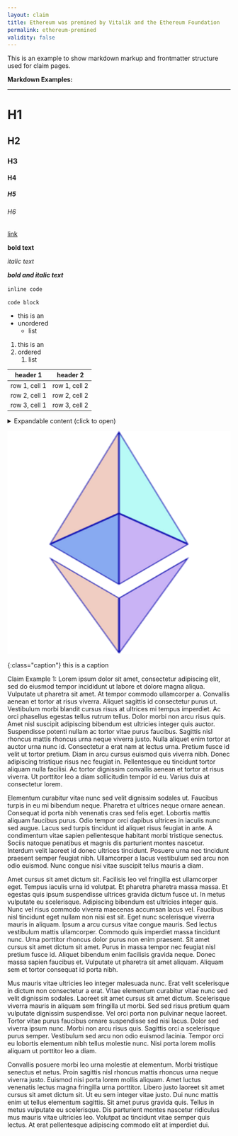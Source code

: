 ```yaml
---
layout: claim
title: Ethereum was premined by Vitalik and the Ethereum Foundation
permalink: ethereum-premined
validity: false
---
```


This is an example to show markdown markup and frontmatter structure used for claim pages.



**Markdown Examples:**

---

# H1

## H2

### H3

#### H4

##### H5

###### H6

[link](/t/test/)

**bold text**

*italic text*

__*bold and italic text*__

`inline code`

```
code block
```

- this is an
- unordered
    - list

1. this is an
1. ordered
    1. list

header 1      | header 2
--------------|--------------
row 1, cell 1 | row 1, cell 2
row 2, cell 1 | row 2, cell 2
row 3, cell 1 | row 3, cell 2

<details markdown="1">
  <summary>Expandable content (click to open)</summary>
  Peek a boo!

  - I
    - see
      - you
</details>


![](/assets/img/logo.png)


{:class="caption"}
this is a caption


Claim Example 1: Lorem ipsum dolor sit amet, consectetur adipiscing elit, sed do eiusmod tempor incididunt ut labore et dolore magna aliqua. Vulputate ut pharetra sit amet. At tempor commodo ullamcorper a. Convallis aenean et tortor at risus viverra. Aliquet sagittis id consectetur purus ut. Vestibulum morbi blandit cursus risus at ultrices mi tempus imperdiet. Ac orci phasellus egestas tellus rutrum tellus. Dolor morbi non arcu risus quis. Amet nisl suscipit adipiscing bibendum est ultricies integer quis auctor. Suspendisse potenti nullam ac tortor vitae purus faucibus. Sagittis nisl rhoncus mattis rhoncus urna neque viverra justo. Nulla aliquet enim tortor at auctor urna nunc id. Consectetur a erat nam at lectus urna. Pretium fusce id velit ut tortor pretium. Diam in arcu cursus euismod quis viverra nibh. Donec adipiscing tristique risus nec feugiat in. Pellentesque eu tincidunt tortor aliquam nulla facilisi. Ac tortor dignissim convallis aenean et tortor at risus viverra. Ut porttitor leo a diam sollicitudin tempor id eu. Varius duis at consectetur lorem.

Elementum curabitur vitae nunc sed velit dignissim sodales ut. Faucibus turpis in eu mi bibendum neque. Pharetra et ultrices neque ornare aenean. Consequat id porta nibh venenatis cras sed felis eget. Lobortis mattis aliquam faucibus purus. Odio tempor orci dapibus ultrices in iaculis nunc sed augue. Lacus sed turpis tincidunt id aliquet risus feugiat in ante. A condimentum vitae sapien pellentesque habitant morbi tristique senectus. Sociis natoque penatibus et magnis dis parturient montes nascetur. Interdum velit laoreet id donec ultrices tincidunt. Posuere urna nec tincidunt praesent semper feugiat nibh. Ullamcorper a lacus vestibulum sed arcu non odio euismod. Nunc congue nisi vitae suscipit tellus mauris a diam.

Amet cursus sit amet dictum sit. Facilisis leo vel fringilla est ullamcorper eget. Tempus iaculis urna id volutpat. Et pharetra pharetra massa massa. Et egestas quis ipsum suspendisse ultrices gravida dictum fusce ut. In metus vulputate eu scelerisque. Adipiscing bibendum est ultricies integer quis. Nunc vel risus commodo viverra maecenas accumsan lacus vel. Faucibus nisl tincidunt eget nullam non nisi est sit. Eget nunc scelerisque viverra mauris in aliquam. Ipsum a arcu cursus vitae congue mauris. Sed lectus vestibulum mattis ullamcorper. Commodo quis imperdiet massa tincidunt nunc. Urna porttitor rhoncus dolor purus non enim praesent. Sit amet cursus sit amet dictum sit amet. Purus in massa tempor nec feugiat nisl pretium fusce id. Aliquet bibendum enim facilisis gravida neque. Donec massa sapien faucibus et. Vulputate ut pharetra sit amet aliquam. Aliquam sem et tortor consequat id porta nibh.

Mus mauris vitae ultricies leo integer malesuada nunc. Erat velit scelerisque in dictum non consectetur a erat. Vitae elementum curabitur vitae nunc sed velit dignissim sodales. Laoreet sit amet cursus sit amet dictum. Scelerisque viverra mauris in aliquam sem fringilla ut morbi. Sed sed risus pretium quam vulputate dignissim suspendisse. Vel orci porta non pulvinar neque laoreet. Tortor vitae purus faucibus ornare suspendisse sed nisi lacus. Dolor sed viverra ipsum nunc. Morbi non arcu risus quis. Sagittis orci a scelerisque purus semper. Vestibulum sed arcu non odio euismod lacinia. Tempor orci eu lobortis elementum nibh tellus molestie nunc. Nisi porta lorem mollis aliquam ut porttitor leo a diam.

Convallis posuere morbi leo urna molestie at elementum. Morbi tristique senectus et netus. Proin sagittis nisl rhoncus mattis rhoncus urna neque viverra justo. Euismod nisi porta lorem mollis aliquam. Amet luctus venenatis lectus magna fringilla urna porttitor. Libero justo laoreet sit amet cursus sit amet dictum sit. Ut eu sem integer vitae justo. Dui nunc mattis enim ut tellus elementum sagittis. Sit amet purus gravida quis. Tellus in metus vulputate eu scelerisque. Dis parturient montes nascetur ridiculus mus mauris vitae ultricies leo. Volutpat ac tincidunt vitae semper quis lectus. At erat pellentesque adipiscing commodo elit at imperdiet dui.